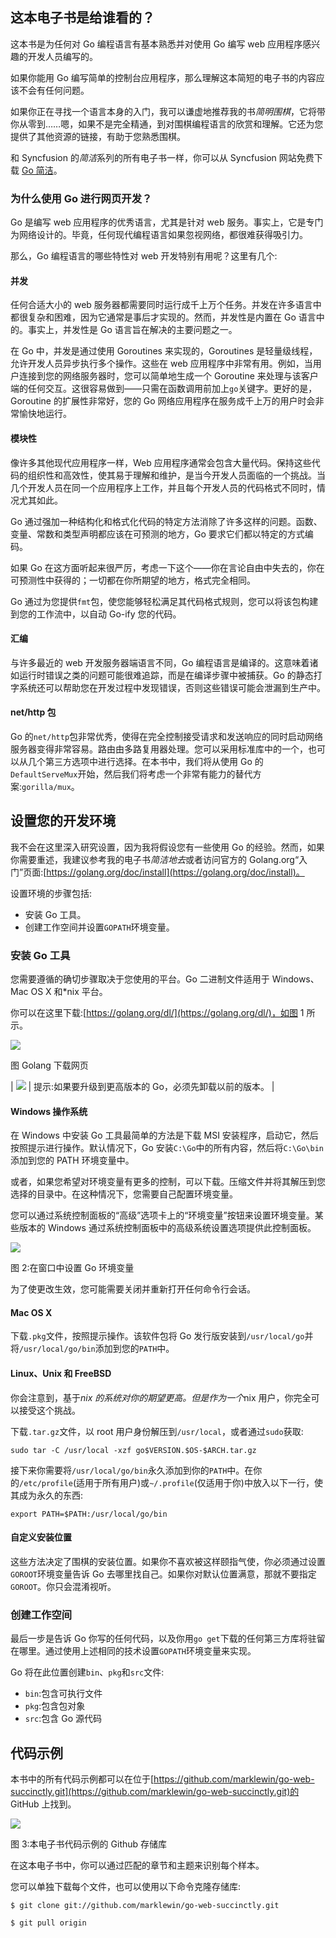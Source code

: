 ## 这本电子书是给谁看的？

这本书是为任何对 Go 编程语言有基本熟悉并对使用 Go 编写 web 应用程序感兴趣的开发人员编写的。

如果你能用 Go 编写简单的控制台应用程序，那么理解这本简短的电子书的内容应该不会有任何问题。

如果你正在寻找一个语言本身的入门，我可以谦虚地推荐我的书*简明围棋*，它将带你从零到……嗯，如果不是完全精通，到对围棋编程语言的欣赏和理解。它还为您提供了其他资源的链接，有助于您熟悉围棋。

和 Syncfusion 的*简洁*系列的所有电子书一样，你可以从 Syncfusion 网站免费下载 [Go 简洁](https://www.syncfusion.com/resources/techportal/ebooks)。

### 为什么使用 Go 进行网页开发？

Go 是编写 web 应用程序的优秀语言，尤其是针对 web 服务。事实上，它是专门为网络设计的。毕竟，任何现代编程语言如果忽视网络，都很难获得吸引力。

那么，Go 编程语言的哪些特性对 web 开发特别有用呢？这里有几个:

#### 并发

任何合适大小的 web 服务器都需要同时运行成千上万个任务。并发在许多语言中都很复杂和困难，因为它通常是事后才实现的。然而，并发性是内置在 Go 语言中的。事实上，并发性是 Go 语言旨在解决的主要问题之一。

在 Go 中，并发是通过使用 Goroutines 来实现的，Goroutines 是轻量级线程，允许开发人员异步执行多个操作。这些在 web 应用程序中非常有用。例如，当用户连接到您的网络服务器时，您可以简单地生成一个 Goroutine 来处理与该客户端的任何交互。这很容易做到——只需在函数调用前加上`go`关键字。更好的是，Goroutine 的扩展性非常好，您的 Go 网络应用程序在服务成千上万的用户时会非常愉快地运行。

#### 模块性

像许多其他现代应用程序一样，Web 应用程序通常会包含大量代码。保持这些代码的组织性和高效性，使其易于理解和维护，是当今开发人员面临的一个挑战。当几个开发人员在同一个应用程序上工作，并且每个开发人员的代码格式不同时，情况尤其如此。

Go 通过强加一种结构化和格式化代码的特定方法消除了许多这样的问题。函数、变量、常数和类型声明都应该在可预测的地方，Go 要求它们都以特定的方式编码。

如果 Go 在这方面听起来很严厉，考虑一下这个——你在言论自由中失去的，你在可预测性中获得的；一切都在你所期望的地方，格式完全相同。

Go 通过为您提供`fmt`包，使您能够轻松满足其代码格式规则，您可以将该包构建到您的工作流中，以自动 Go-ify 您的代码。

#### 汇编

与许多最近的 web 开发服务器端语言不同，Go 编程语言是编译的。这意味着诸如运行时错误之类的问题可能很难追踪，而是在编译步骤中被捕获。Go 的静态打字系统还可以帮助您在开发过程中发现错误，否则这些错误可能会泄漏到生产中。

#### net/http 包

Go 的`net/http`包非常优秀，使得在完全控制接受请求和发送响应的同时启动网络服务器变得非常容易。路由由多路复用器处理。您可以采用标准库中的一个，也可以从几个第三方选项中进行选择。在本书中，我们将从使用 Go 的`DefaultServeMux`开始，然后我们将考虑一个非常有能力的替代方案:`gorilla/mux`。

## 设置您的开发环境

我不会在这里深入研究设置，因为我将假设您有一些使用 Go 的经验。然而，如果你需要重述，我建议参考我的电子书*简洁地去*或者访问官方的 Golang.org“入门”页面:[https://golang.org/doc/install](https://golang.org/doc/install)。

设置环境的步骤包括:

*   安装 Go 工具。
*   创建工作空间并设置`GOPATH`环境变量。

### 安装 Go 工具

您需要遵循的确切步骤取决于您使用的平台。Go 二进制文件适用于 Windows、Mac OS X 和*nix 平台。

你可以在这里下载:[https://golang.org/dl/](https://golang.org/dl/)，如图 1 所示。

![](../Images/image001.png)

图 Golang 下载网页

| ![](../Images/tip.png) | 提示:如果要升级到更高版本的 Go，必须先卸载以前的版本。 |

#### Windows 操作系统

在 Windows 中安装 Go 工具最简单的方法是下载 MSI 安装程序，启动它，然后按照提示进行操作。默认情况下，Go 安装`C:\Go`中的所有内容，然后将`C:\Go\bin`添加到您的 PATH 环境变量中。

或者，如果您希望对环境变量有更多的控制，可以下载。压缩文件并将其解压到您选择的目录中。在这种情况下，您需要自己配置环境变量。

您可以通过系统控制面板的“高级”选项卡上的“环境变量”按钮来设置环境变量。某些版本的 Windows 通过系统控制面板中的高级系统设置选项提供此控制面板。

![](../Images/image003.png)

图 2:在窗口中设置 Go 环境变量

为了使更改生效，您可能需要关闭并重新打开任何命令行会话。

#### Mac OS X

下载`.pkg`文件，按照提示操作。该软件包将 Go 发行版安装到`/usr/local/go`并将`/usr/local/go/bin`添加到您的`PATH`中。

#### Linux、Unix 和 FreeBSD

你会注意到，基于*nix 的系统对你的期望更高。但是作为一个*nix 用户，你完全可以接受这个挑战。

下载`.tar.gz`文件，以 root 用户身份解压到`/usr/local`，或者通过`sudo`获取:

`sudo tar -C /usr/local -xzf go$VERSION.$OS-$ARCH.tar.gz`

接下来你需要将`/usr/local/go/bin`永久添加到你的`PATH`中。在你的`/etc/profile`(适用于所有用户)或`~/.profile`(仅适用于你)中放入以下一行，使其成为永久的东西:

`export PATH=$PATH:/usr/local/go/bin`

#### 自定义安装位置

这些方法决定了围棋的安装位置。如果你不喜欢被这样颐指气使，你必须通过设置`GOROOT`环境变量告诉 Go 去哪里找自己。如果你对默认位置满意，那就不要指定`GOROOT`。你只会混淆视听。

### 创建工作空间

最后一步是告诉 Go 你写的任何代码，以及你用`go get`下载的任何第三方库将驻留在哪里。通过使用上述相同的技术设置`GOPATH`环境变量来实现。

Go 将在此位置创建`bin`、`pkg`和`src`文件:

*   `bin`:包含可执行文件
*   `pkg`:包含包对象
*   `src`:包含 Go 源代码

## 代码示例

本书中的所有代码示例都可以在位于[https://github.com/marklewin/go-web-succinctly.git](https://github.com/marklewin/go-web-succinctly.git)的 GitHub 上找到。

![](../Images/image004.png)

图 3:本电子书代码示例的 Github 存储库

在这本电子书中，你可以通过匹配的章节和主题来识别每个样本。

您可以单独下载每个文件，也可以使用以下命令克隆存储库:

`$ git clone git://github.com/marklewin/go-web-succinctly.git`

`$ git pull origin`